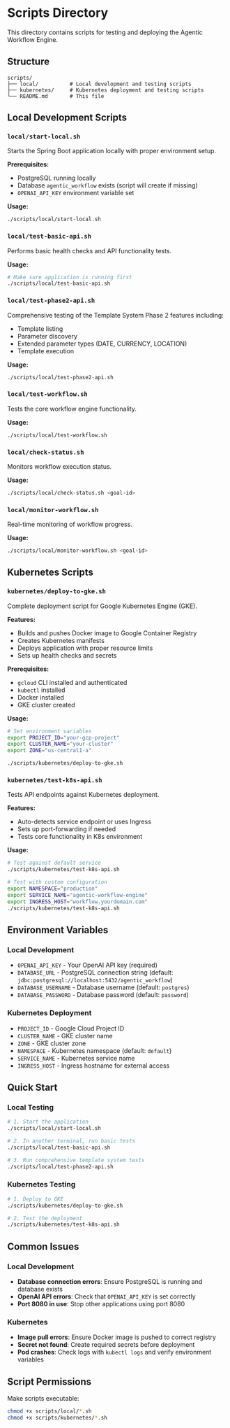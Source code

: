 # Scripts Directory

This directory contains scripts for testing and deploying the Agentic Workflow Engine.

## Structure

```
scripts/
├── local/          # Local development and testing scripts
├── kubernetes/     # Kubernetes deployment and testing scripts
└── README.md       # This file
```

## Local Development Scripts

### `local/start-local.sh`
Starts the Spring Boot application locally with proper environment setup.

**Prerequisites:**
- PostgreSQL running locally
- Database `agentic_workflow` exists (script will create if missing)
- `OPENAI_API_KEY` environment variable set

**Usage:**
```bash
./scripts/local/start-local.sh
```

### `local/test-basic-api.sh`
Performs basic health checks and API functionality tests.

**Usage:**
```bash
# Make sure application is running first
./scripts/local/test-basic-api.sh
```

### `local/test-phase2-api.sh`
Comprehensive testing of the Template System Phase 2 features including:
- Template listing
- Parameter discovery
- Extended parameter types (DATE, CURRENCY, LOCATION)
- Template execution

**Usage:**
```bash
./scripts/local/test-phase2-api.sh
```

### `local/test-workflow.sh`
Tests the core workflow engine functionality.

**Usage:**
```bash
./scripts/local/test-workflow.sh
```

### `local/check-status.sh`
Monitors workflow execution status.

**Usage:**
```bash
./scripts/local/check-status.sh <goal-id>
```

### `local/monitor-workflow.sh`
Real-time monitoring of workflow progress.

**Usage:**
```bash
./scripts/local/monitor-workflow.sh <goal-id>
```

## Kubernetes Scripts

### `kubernetes/deploy-to-gke.sh`
Complete deployment script for Google Kubernetes Engine (GKE).

**Features:**
- Builds and pushes Docker image to Google Container Registry
- Creates Kubernetes manifests
- Deploys application with proper resource limits
- Sets up health checks and secrets

**Prerequisites:**
- `gcloud` CLI installed and authenticated
- `kubectl` installed
- Docker installed
- GKE cluster created

**Usage:**
```bash
# Set environment variables
export PROJECT_ID="your-gcp-project"
export CLUSTER_NAME="your-cluster"
export ZONE="us-central1-a"

./scripts/kubernetes/deploy-to-gke.sh
```

### `kubernetes/test-k8s-api.sh`
Tests API endpoints against Kubernetes deployment.

**Features:**
- Auto-detects service endpoint or uses Ingress
- Sets up port-forwarding if needed
- Tests core functionality in K8s environment

**Usage:**
```bash
# Test against default service
./scripts/kubernetes/test-k8s-api.sh

# Test with custom configuration
export NAMESPACE="production"
export SERVICE_NAME="agentic-workflow-engine"
export INGRESS_HOST="workflow.yourdomain.com"
./scripts/kubernetes/test-k8s-api.sh
```

## Environment Variables

### Local Development
- `OPENAI_API_KEY` - Your OpenAI API key (required)
- `DATABASE_URL` - PostgreSQL connection string (default: `jdbc:postgresql://localhost:5432/agentic_workflow`)
- `DATABASE_USERNAME` - Database username (default: `postgres`)
- `DATABASE_PASSWORD` - Database password (default: `password`)

### Kubernetes Deployment
- `PROJECT_ID` - Google Cloud Project ID
- `CLUSTER_NAME` - GKE cluster name
- `ZONE` - GKE cluster zone
- `NAMESPACE` - Kubernetes namespace (default: `default`)
- `SERVICE_NAME` - Kubernetes service name
- `INGRESS_HOST` - Ingress hostname for external access

## Quick Start

### Local Testing
```bash
# 1. Start the application
./scripts/local/start-local.sh

# 2. In another terminal, run basic tests
./scripts/local/test-basic-api.sh

# 3. Run comprehensive template system tests
./scripts/local/test-phase2-api.sh
```

### Kubernetes Testing
```bash
# 1. Deploy to GKE
./scripts/kubernetes/deploy-to-gke.sh

# 2. Test the deployment
./scripts/kubernetes/test-k8s-api.sh
```

## Common Issues

### Local Development
- **Database connection errors**: Ensure PostgreSQL is running and database exists
- **OpenAI API errors**: Check that `OPENAI_API_KEY` is set correctly
- **Port 8080 in use**: Stop other applications using port 8080

### Kubernetes
- **Image pull errors**: Ensure Docker image is pushed to correct registry
- **Secret not found**: Create required secrets before deployment
- **Pod crashes**: Check logs with `kubectl logs` and verify environment variables

## Script Permissions

Make scripts executable:
```bash
chmod +x scripts/local/*.sh
chmod +x scripts/kubernetes/*.sh
```